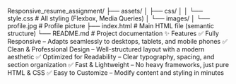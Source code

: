 Responsive_resume_assignment/
├── assets/
│   ├── css/
│   │   └── style.css       # All styling (Flexbox, Media Queries)
│   └── images/
│       └── profile.jpg     # Profile picture
├── index.html              # Main HTML file (semantic structure)
└── README.md               # Project documentation
✨ Features
✅ Fully Responsive – Adapts seamlessly to desktops, tablets, and mobile phones
✅ Clean & Professional Design – Well-structured layout with a modern aesthetic
✅ Optimized for Readability – Clear typography, spacing, and section organization
✅ Fast & Lightweight – No heavy frameworks, just pure HTML & CSS
✅ Easy to Customize – Modify content and styling in minutes
